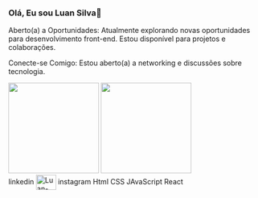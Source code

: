 ### Olá, Eu sou Luan Silva👋

Aberto(a) a Oportunidades:
Atualmente explorando novas oportunidades para desenvolvimento front-end. Estou disponível para projetos e colaborações.

Conecte-se Comigo:
Estou aberto(a) a networking e discussões sobre tecnologia.

<div>
<img src="https://github-readme-stats.vercel.app/api?username=meadowmage&theme=tokyonight&show_icons=true" height="180em" margin-right="10px">

<img src="https://github-readme-stats.vercel.app/api/top-langs/?username=meadowmage&layout=compact" height="180em">
</div>

<div style="display:inline_block">
linkedin
<img align="center" height="30" width="40" alt="Luan-TW" src="<img align="center" height="30" width="40" alt="Luan-LK" src="https://img.shields.io/badge/Twitch-9146FF?style=for-the-badge&logo=twitch&logoColor=white">
instagram
Html
CSS
JAvaScript
React
</div>






<!--
**meadowmage/meadowmage** is a ✨ _special_ ✨ repository because its `README.md` (this file) appears on your GitHub profile.

Here are some ideas to get you started:

- 🔭 I’m currently working on ...
- 🌱 I’m currently learning ...
- 👯 I’m looking to collaborate on ...
- 🤔 I’m looking for help with ...
- 💬 Ask me about ...
- 📫 How to reach me: ...
- 😄 Pronouns: ...
- ⚡ Fun fact: ...
-->
